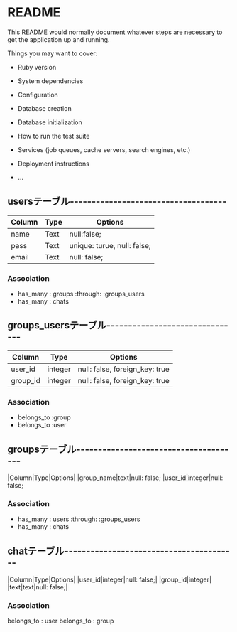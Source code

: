 # README

This README would normally document whatever steps are necessary to get the
application up and running.

Things you may want to cover:

* Ruby version

* System dependencies

* Configuration

* Database creation

* Database initialization

* How to run the test suite

* Services (job queues, cache servers, search engines, etc.)

* Deployment instructions

* ...

## usersテーブル------------------------------------
|Column|Type|Options|
|------|----|-------|
|name|Text|null:false;|
|pass|Text|unique: turue, null: false;|
|email|Text|null: false;|
### Association
- has_many : groups :through: :groups_users
- has_many : chats

## groups_usersテーブル-------------------------------
|Column|Type|Options|
|------|----|-------|
|user_id|integer|null: false, foreign_key: true|
|group_id|integer|null: false, foreign_key: true|
### Association
- belongs_to :group
- belongs_to :user

## groupsテーブル--------------------------------------
|Column|Type|Options|
|group_name|text|null: false;
|user_id|integer|null: false;
### Association
- has_many : users :through: :groups_users
- has_many : chats

## chatテーブル----------------------------------------
|Column|Type|Options|
|user_id|integer|null: false;|
|group_id|integer|
|text|text|null: false;|
### Association
belongs_to : user
belongs_to : group
  